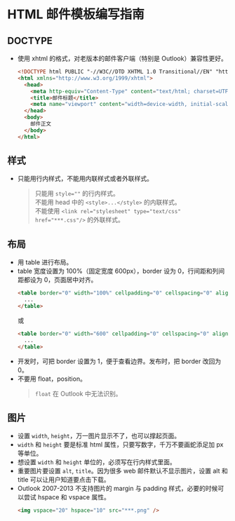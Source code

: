 # HTML 邮件模板编写指南

## DOCTYPE

- 使用 xhtml 的格式，对老版本的邮件客户端（特别是 Outlook）兼容性更好。
  ```html
  <!DOCTYPE html PUBLIC "-//W3C//DTD XHTML 1.0 Transitional//EN" "http://www.w3.org/TR/xhtml1/DTD/xhtml1-transitional.dtd">
  <html xmlns="http://www.w3.org/1999/xhtml">
    <head>
      <meta http-equiv="Content-Type" content="text/html; charset=UTF-8" />
      <title>邮件标题</title>
      <meta name="viewport" content="width=device-width, initial-scale=1.0" />
    </head>
    <body>
      邮件正文
    </body>
  </html>
  ```

## 样式

- 只能用行内样式，不能用内联样式或者外联样式。
  > 只能用 `style=""` 的行内样式。  
  > 不能用 head 中的 `<style>...</style>` 的内联样式。  
  > 不能使用 `<link rel="stylesheet" type="text/css" href="***.css"/>` 的外联样式。

## 布局

- 用 table 进行布局。
- table 宽度设置为 100%（固定宽度 600px），border 设为 0，行间距和列间距都设为 0，页面居中对齐。
  ```html
  <table border="0" width="100%" cellpadding="0" cellspacing="0" align="center" ...>
    ...
  </table>
  ```
  或
  ```html
  <table border="0" width="600" cellpadding="0" cellspacing="0" align="center" ...>
    ...
  </table>
  ```
- 开发时，可把 border 设置为 1，便于查看边界。发布时，把 border 改回为 0。
- 不要用 float，position。
  > `float` 在 Outlook 中无法识别。

## 图片

- 设置 `width`, `height`，万一图片显示不了，也可以撑起页面。
- `width` 和 `height` 要是标准 html 属性，只要写数字，千万不要画蛇添足加 px 等单位。
- 想设置 `width` 和 `height` 单位的，必须写在行内样式里面。
- 重要图片要设置 `alt`, `title`。因为很多 web 邮件默认不显示图片，设置 alt 和 title 可以让用户知道要点击下载。
- Outlook 2007-2013 不支持图片的 margin 与 padding 样式，必要的时候可以尝试 hspace 和 vspace 属性。
  ```html
  <img vspace="20" hspace="10" src="***.png" />
  ```
